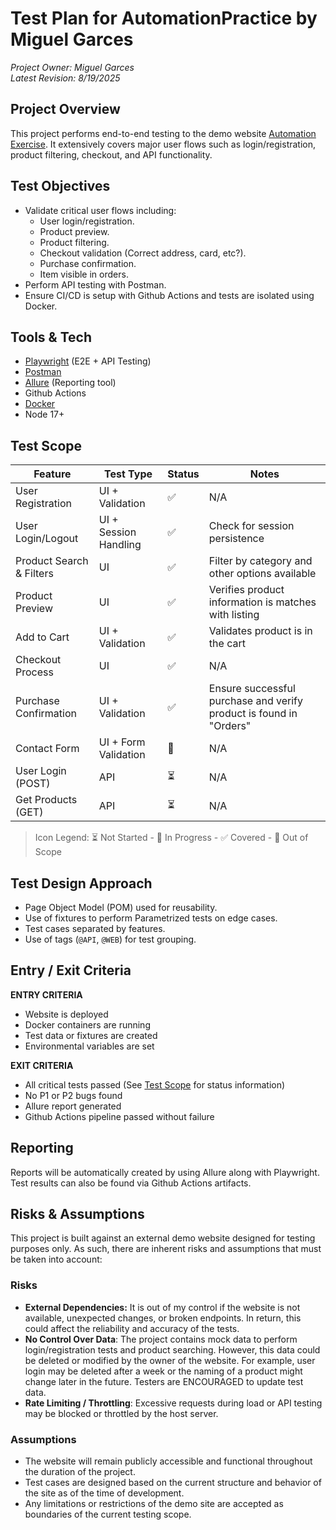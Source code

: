 # Test Plan for AutomationPractice by Miguel Garces
*Project Owner: Miguel Garces*  
*Latest Revision: 8/19/2025*

## Project Overview
This project performs end-to-end testing to the demo website [Automation Exercise](https://automationexercise.com/). It extensively covers major user flows such as login/registration, product filtering, checkout, and API functionality.

## Test Objectives
- Validate critical user flows including:
    - User login/registration.
    - Product preview.
    - Product filtering.
    - Checkout validation (Correct address, card, etc?).
    - Purchase confirmation.
    - Item visible in orders.
- Perform API testing with Postman.
- Ensure CI/CD is setup with Github Actions and tests are isolated using Docker.

## Tools & Tech
- [Playwright](https://playwright.dev/) (E2E + API Testing)
- [Postman](https://www.postman.com/)
- [Allure](https://allurereport.org/) (Reporting tool)
- Github Actions
- [Docker](https://www.docker.com/)
- Node 17+

## Test Scope

| Feature | Test Type | Status | Notes |
| --- | --- | --- | --- |
| User Registration | UI + Validation | ✅ | N/A |
| User Login/Logout | UI + Session Handling | ✅ | Check for session persistence |
| Product Search & Filters | UI | ✅ | Filter by category and other options available |
| Product Preview | UI | ✅ | Verifies product information is matches with listing |
| Add to Cart | UI + Validation | ✅ | Validates product is in the cart |
| Checkout Process | UI | ✅ | N/A |
| Purchase Confirmation | UI + Validation | ✅ | Ensure successful purchase and verify product is found in "Orders" |
| Contact Form | UI + Form Validation | 🔄 | N/A |
| User Login (POST) | API | ⏳ | N/A |
| Get Products (GET) | API | ⏳ | N/A |

>Icon Legend: ⏳ Not Started - 🔄 In Progress - ✅ Covered - 🚫 Out of Scope

## Test Design Approach
- Page Object Model (POM) used for reusability.
- Use of fixtures to perform Parametrized tests on edge cases.
- Test cases separated by features.
- Use of tags (`@API`, `@WEB`) for test grouping.

## Entry / Exit Criteria

**ENTRY CRITERIA**

- Website is deployed
- Docker containers are running 
- Test data or fixtures are created
- Environmental variables are set

**EXIT CRITERIA**

- All critical tests passed (See [Test Scope](#test-scope) for status information)
- No P1 or P2 bugs found
- Allure report generated
- Github Actions pipeline passed without failure

## Reporting

Reports will be automatically created by using Allure along with Playwright. Test results can also be found via Github Actions artifacts.

## Risks & Assumptions
This project is built against an external demo website designed for testing purposes only. As such, there are inherent risks and assumptions that must be taken into account:
### Risks
- **External Dependencies:** It is out of my control if the website is not available, unexpected changes, or broken endpoints. In return, this could affect the reliability and accuracy of the tests.
- **No Control Over Data**: The project contains mock data to perform login/registration tests and product searching. However, this data could be deleted or modified by the owner of the website. For example, user login may be deleted after a week or the naming of a product might change later in the future. Testers are ENCOURAGED to update test data.
- **Rate Limiting / Throttling**: Excessive requests during load or API testing may be blocked or throttled by the host server.
### Assumptions
- The website will remain publicly accessible and functional throughout the duration of the project.
- Test cases are designed based on the current structure and behavior of the site as of the time of development.
- Any limitations or restrictions of the demo site are accepted as boundaries of the current testing scope.
